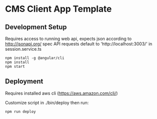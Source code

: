 # CMS Client App Template

## Development Setup

Requires access to running web api, expects json according to http://jsonapi.org/ spec
API requests default to 'http://localhost:3003/' in session.service.ts

```
npm install -g @angular/cli
npm install
npm start
```

## Deployment

Requires installed aws cli (https://aws.amazon.com/cli/)

Customize script in ./bin/deploy then run:

```
npm run deploy
```
